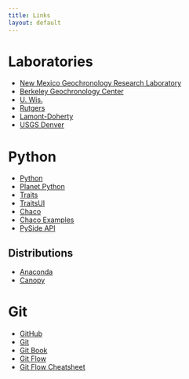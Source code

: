 ```yaml
---
title: Links
layout: default
---
```


Laboratories
=============
- [New Mexico Geochronology Research Laboratory](https://geoinfo.nmt.edu/labs/argon/home.html)
- [Berkeley Geochronology Center](http://www.bgc.org/)
- [U. Wis.](http://www.geology.wisc.edu/~raregas/)
- [Rutgers](http://geology.rutgers.edu/people/26-research/436-noble-gas-lab)
- [Lamont-Doherty](http://www.ldeo.columbia.edu/res/fac/argon/)
- [USGS Denver](http://minerals.cr.usgs.gov/projects/argon_geochronology/index.html)

Python
=============
- [Python](http://www.python.org/)
- [Planet Python](http://http://www.planetpython.org/)
- [Traits](http://docs.enthought.com/traits/index.html)
- [TraitsUI](http://docs.enthought.com/traitsui/index.html)
- [Chaco](http://docs.enthought.com/chaco/)
- [Chaco Examples](http://docs.enthought.com/chaco/user_manual/annotated_examples.html#examples)
- [PySide API](http://srinikom.github.io/pyside-docs/)


Distributions
---------------
- [Anaconda](https://store.continuum.io/cshop/anaconda/)
- [Canopy](https://store.enthought.com/)

Git
=============
- [GitHub](https://www.github.com/)
- [Git](http://www.git-scm.com/)
- [Git Book](http://http://www.git-scm.com/book)
- [Git Flow](http://nvie.com/posts/a-successful-git-branching-model/)
- [Git Flow Cheatsheet](http://danielkummer.github.io/git-flow-cheatsheet/)
